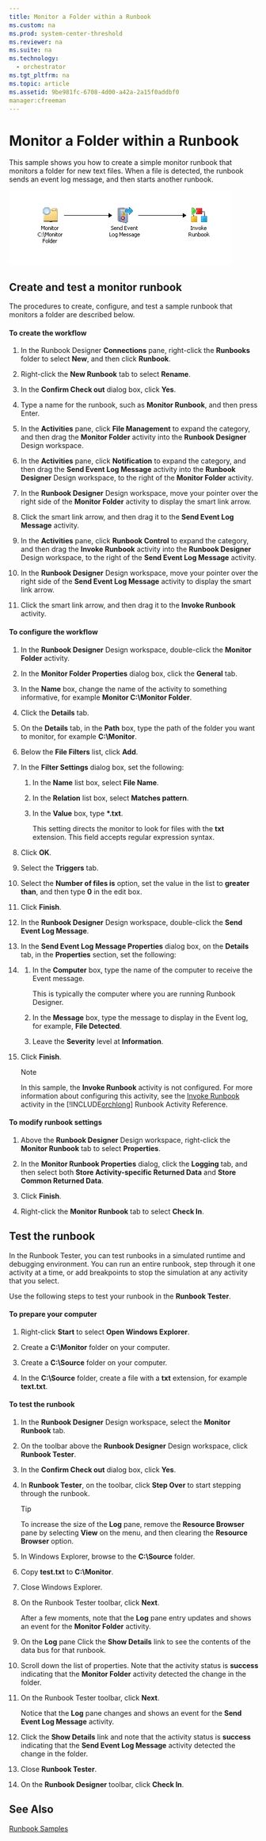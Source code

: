 ```yaml
---
title: Monitor a Folder within a Runbook
ms.custom: na
ms.prod: system-center-threshold
ms.reviewer: na
ms.suite: na
ms.technology: 
  - orchestrator
ms.tgt_pltfrm: na
ms.topic: article
ms.assetid: 9be981fc-6708-4d00-a42a-2a15f0addbf0
manager:cfreeman
---
```

# Monitor a Folder within a Runbook
This sample shows you how to create a simple monitor runbook that monitors a folder for new text files. When a file is detected, the runbook sends an event log message, and then starts another runbook.  
  
![Monitor Folder](../../orch/manage//Orch2012_Sample_MonitorFolder.jpg "Orch2012_Sample_MonitorFolder")  
  
## Create and test a monitor runbook  
The procedures to create, configure, and test a sample runbook that monitors a folder are described below.  
  
#### To create the workflow  
  
1.  In the Runbook Designer **Connections** pane, right\-click the **Runbooks** folder to select **New**, and then click **Runbook**.  
  
2.  Right\-click the **New Runbook** tab to select **Rename**.  
  
3.  In the **Confirm Check out** dialog box, click **Yes**.  
  
4.  Type a name for the runbook, such as **Monitor Runbook**, and then press Enter.  
  
5.  In the **Activities** pane, click **File Management** to expand the category, and then drag the **Monitor Folder** activity into the **Runbook Designer** Design workspace.  
  
6.  In the **Activities** pane, click **Notification** to expand the category, and then drag the **Send Event Log Message** activity into the **Runbook Designer** Design workspace, to the right of the **Monitor Folder** activity.  
  
7.  In the **Runbook Designer** Design workspace, move your pointer over the right side of the **Monitor Folder** activity to display the smart link arrow.  
  
8.  Click the smart link arrow, and then drag it to the **Send Event Log Message** activity.  
  
9. In the **Activities** pane, click **Runbook Control** to expand the category, and then drag the **Invoke Runbook** activity into the **Runbook Designer** Design workspace, to the right of the **Send Event Log Message** activity.  
  
10. In the **Runbook Designer** Design workspace, move your pointer over the right side of the **Send Event Log Message** activity to display the smart link arrow.  
  
11. Click the smart link arrow, and then drag it to the **Invoke Runbook** activity.  
  
#### To configure the workflow  
  
1.  In the **Runbook Designer** Design workspace, double\-click the **Monitor Folder** activity.  
  
2.  In the **Monitor Folder Properties** dialog box, click the **General** tab.  
  
3.  In the **Name** box, change the name of the activity to something informative, for example **Monitor C:\\Monitor Folder**.  
  
4.  Click the **Details** tab.  
  
5.  On the **Details** tab, in the **Path** box, type the path of the folder you want to monitor, for example **C:\\Monitor**.  
  
6.  Below the **File Filters** list, click **Add**.  
  
7.  In the **Filter Settings** dialog box, set the following:  
  
    1.  In the **Name** list box, select **File Name**.  
  
    2.  In the **Relation** list box, select **Matches pattern**.  
  
    3.  In the **Value** box, type **\*.txt**.  
  
        This setting directs the monitor to look for files with the **txt** extension. This field accepts regular expression syntax.  
  
8.  Click **OK**.  
  
9. Select the **Triggers** tab.  
  
10. Select the **Number of files is** option, set the value in the list to **greater than**, and then type **0** in the edit box.  
  
11. Click **Finish**.  
  
12. In the **Runbook Designer** Design workspace, double\-click the **Send Event Log Message**.  
  
13. In the **Send Event Log Message Properties** dialog box, on the **Details** tab, in the **Properties** section, set the following:  
  
14. 1.  In the **Computer** box, type the name of the computer to receive the Event message.  
  
        This is typically the computer where you are running Runbook Designer.  
  
    2.  In the **Message** box, type the message to display in the Event log, for example, **File Detected**.  
  
    3.  Leave the **Severity** level at **Information**.  
15. Click **Finish**.  
  
    > [!NOTE]  
    > In this sample, the **Invoke Runbook** activity is not configured. For more information about configuring this activity, see the [Invoke Runbook](../../orch/reference/Invoke-Runbook.md) activity in the [!INCLUDE[orchlong](../../orch/deploy//orchlong_md.md)] Runbook Activity Reference.  
  
#### To modify runbook settings  
  
1.  Above the **Runbook Designer** Design workspace, right\-click the **Monitor Runbook** tab to select **Properties**.  
  
2.  In the **Monitor Runbook Properties** dialog, click the **Logging** tab, and then select both **Store Activity\-specific Returned Data** and **Store Common Returned Data**.  
  
3.  Click **Finish**.  
  
4.  Right\-click the **Monitor Runbook** tab to select **Check In**.  
  
## Test the runbook  
In the Runbook Tester, you can test runbooks in a simulated runtime and debugging environment. You can run an entire runbook, step through it one activity at a time, or add breakpoints to stop the simulation at any activity that you select.  
  
Use the following steps to test your runbook in the **Runbook Tester**.  
  
#### To prepare your computer  
  
1.  Right\-click **Start** to select **Open Windows Explorer**.  
  
2.  Create a **C:\\Monitor** folder on your computer.  
  
3.  Create a **C:\\Source** folder on your computer.  
  
4.  In the **C:\\Source** folder, create a file with a **txt** extension, for example **text.txt**.  
  
#### To test the runbook  
  
1.  In the **Runbook Designer** Design workspace, select the **Monitor Runbook** tab.  
  
2.  On the toolbar above the **Runbook Designer** Design workspace, click **Runbook Tester**.  
  
3.  In the **Confirm Check out** dialog box, click **Yes**.  
  
4.  In **Runbook Tester**, on the toolbar, click **Step Over** to start stepping through the runbook.  
  
    > [!TIP]  
    > To increase the size of the **Log** pane, remove the **Resource Browser** pane by selecting **View** on the menu, and then clearing the **Resource Browser** option.  
  
5.  In Windows Explorer, browse to the **C:\\Source** folder.  
  
6.  Copy **test.txt** to **C:\\Monitor**.  
  
7.  Close Windows Explorer.  
  
8.  On the Runbook Tester toolbar, click **Next**.  
  
    After a few moments, note that the **Log** pane entry updates and shows an event for the **Monitor Folder** activity.  
  
9. On the **Log** pane Click the **Show Details** link to see the contents of the data bus for that runbook.  
  
10. Scroll down the list of properties. Note that the activity status is **success** indicating that the **Monitor Folder** activity detected the change in the folder.  
  
11. On the Runbook Tester toolbar, click **Next**.  
  
    Notice that the **Log** pane changes and shows an event for the **Send Event Log Message** activity.  
  
12. Click the **Show Details** link and note that the activity status is **success** indicating that the **Send Event Log Message** activity detected the change in the folder.  
  
13. Close **Runbook Tester**.  
  
14. On the **Runbook Designer** toolbar, click **Check In**.  
  
## See Also  
[Runbook Samples](../../orch/manage/Runbook-Samples.md)  
  
